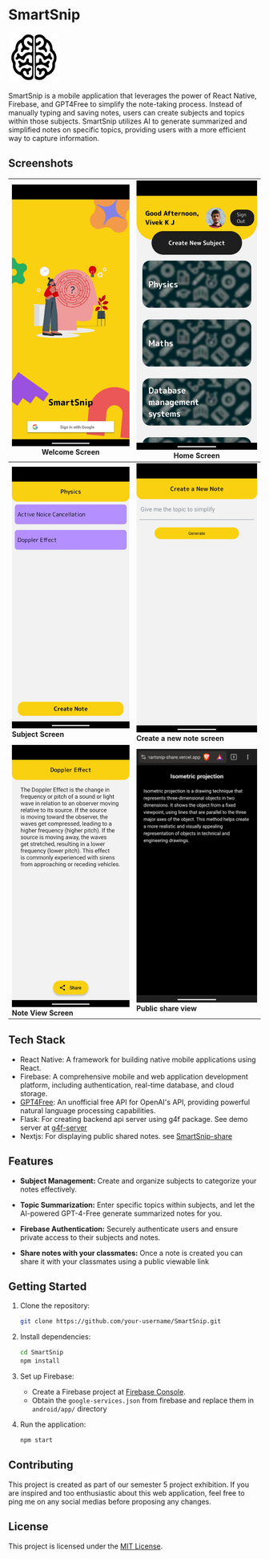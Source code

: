 # SmartSnip
<img src="./doc/logo.png" alt="logo" width=100 height=100>

SmartSnip is a mobile application that leverages the power of React Native, Firebase, and GPT4Free to simplify the note-taking process. Instead of manually typing and saving notes, users can create subjects and topics within those subjects. SmartSnip utilizes AI to generate summarized and simplified notes on specific topics, providing users with a more efficient way to capture information.
## Screenshots

| ![Screenshot 1](./doc/screenshot-1.jpeg) Welcome Screen                   | ![Screenshot 5](./doc/screenshot-2.jpeg) **Home Screen**         |
| ------------------------------------------------------------------- | -------------------------------------------------------------- |
| ![Screenshot 3](./doc/screenshot-3.jpeg) **Subject Screen**   | ![Screenshot 4](./doc/screenshot-4.jpeg) **Create a new note screen** |
| ![Screenshot 5](./doc/screenshot-5.jpeg) **Note View Screen** | ![Screenshot 2](./doc/screenshot-6.png) **Public share view**  |


## Tech Stack

- React Native: A framework for building native mobile applications using React.
- Firebase: A comprehensive mobile and web application development platform, including authentication, real-time database, and cloud storage.
- [GPT4Free](https://github.com/xtekky/gpt4free): An unofficial free API for OpenAI's API, providing powerful natural language processing capabilities.
- Flask: For creating backend api server using g4f package. See demo server at [g4f-server](https://github.com/vivekkj123/g4f-server)
- Nextjs: For displaying public shared notes. see [SmartSnip-share](https://github.com/vivekkj123/SmartSnip-share)


## Features

- **Subject Management:** Create and organize subjects to categorize your notes effectively.

- **Topic Summarization:** Enter specific topics within subjects, and let the AI-powered GPT-4-Free generate summarized notes for you.

- **Firebase Authentication:** Securely authenticate users and ensure private access to their subjects and notes.

- **Share notes with your classmates:** Once a note is created you can share it with your classmates using a public viewable link

## Getting Started

1. Clone the repository:

   ```bash
   git clone https://github.com/your-username/SmartSnip.git
   ```

2. Install dependencies:

   ```bash
   cd SmartSnip
   npm install
   ```

3. Set up Firebase:

   - Create a Firebase project at [Firebase Console](https://console.firebase.google.com/).
   - Obtain the `google-services.json` from firebase and replace them in `android/app/` directory

4. Run the application:

   ```bash
   npm start
   ```

## Contributing

This project is created as part of our semester 5 project exhibition. If you are inspired and too enthusiastic about this web application, feel free to ping me on any social medias before proposing any changes.

## License

This project is licensed under the [MIT License](LICENSE).
